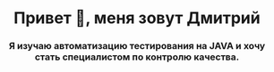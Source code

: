 <h1 align="center">Привет 👋, меня зовут Дмитрий</h1>
<h3 align="center">Я изучаю автоматизацию тестирования на JAVA и хочу стать специалистом по контролю качества.</h3>


<!--
**dimyalt/dimyalt** is a ✨ _special_ ✨ repository because its `README.md` (this file) appears on your GitHub profile.

Here are some ideas to get you started:

- 🔭 I’m currently working on ...
- 🌱 I’m currently learning ...
- 👯 I’m looking to collaborate on ...
- 🤔 I’m looking for help with ...
- 💬 Ask me about ...
- 📫 How to reach me: ...
- 😄 Pronouns: ...
- ⚡ Fun fact: ...
-->
